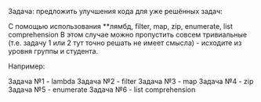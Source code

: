 Задача: предложить улучшения кода для уже решённых задач:

С помощью использования **лямбд, filter, map, zip, enumerate, list comprehension
В этом случае можно пропустить совсем тривиальные (т.е. задачу 1 или 2 тут точно решать не имеет смысла) - исходите из уровня группы и студента.

Например:

Задача №1 - lambda
Задача №2 - filter
Задача №3 - map
Задача №4 - zip
Задача №5 - enumerate
Задача №6 - list comprehension
